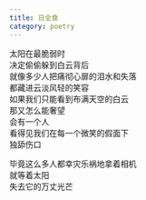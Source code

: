 ```yaml
---
title: 日全食
category: poetry
---
```


太阳在最脆弱时  
决定偷偷躲到白云背后  
就像多少人把痛彻心扉的泪水和失落  
都藏进云淡风轻的笑容  
如果我们只能看到布满天空的白云  
那又怎么能奢望  
会有一个人  
看得见我们在每一个微笑的假面下  
独舔伤口  

毕竟这么多人都幸灾乐祸地拿着相机  
就等着太阳  
失去它的万丈光芒